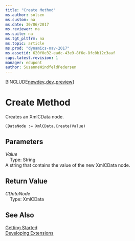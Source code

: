 ```yaml
---
title: "Create Method"
ms.author: solsen
ms.custom: na
ms.date: 30/06/2017
ms.reviewer: na
ms.suite: na
ms.tgt_pltfrm: na
ms.topic: article
ms.prod: "dynamics-nav-2017"
ms.assetid: 620f0e32-eadc-43e9-8f6e-8fc0b12c3aaf
caps.latest.revision: 1
manager: edupont
author: SusanneWindfeldPedersen
---
```


[!INCLUDE[newdev_dev_preview](../includes/newdev_dev_preview.md)]

# Create Method
Creates an XmlCData node.  
```  
CDataNode := XmlCData.Create(Value)  
```  
## Parameters
*Value*    
&emsp;Type: String  
A string that contains the value of the new XmlCData node.  
  
## Return Value
*CDataNode*  
&emsp;Type: XmlCData  
  
## See Also
[Getting Started](../devenv-get-started.md)  
[Developing Extensions](../devenv-dev-overview.md)  
